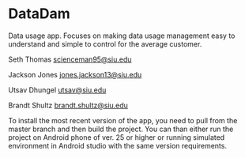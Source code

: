 # DataDam
Data usage app. Focuses on making data usage management easy to understand and simple to 
control for the average customer. 

Seth Thomas
scienceman95@siu.edu


Jackson Jones
jones.jackson13@siu.edu


Utsav Dhungel
utsav@siu.edu

Brandt Shultz
brandt.shultz@siu.edu

To install the most recent version of the app, you need to pull from the master branch and then build the project. You can than either run the project on Android phone of ver. 25 or higher or running simulated environment in Android studio with the same version requirements.
